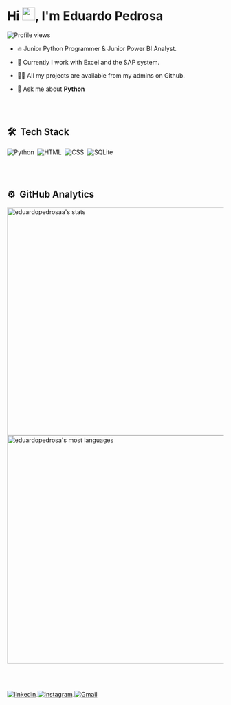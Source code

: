 <h1 align="left">Hi <img src= "https://img.icons8.com/emoji/48/000000/waving-hand-medium-dark-skin-tone.png" width="30px">, I'm Eduardo Pedrosa
  
</h1> <p align="left"> <img src="https://komarev.com/ghpvc/?username=eduardopedrosaa&color=yellow" alt="Profile views" /> </p> 

- 🔥 Junior Python Programmer & Junior Power BI Analyst. 

- 🔭 Currently I work with Excel and the SAP system.

- 👨‍💻 All my projects are available from my admins on Github. 

- 💬 Ask me about **Python** 

<br><br> 

## 🛠 &nbsp;Tech Stack 

![Python](https://img.shields.io/badge/-Python-05122A?style=flat&logo=python)&nbsp;
![HTML](https://img.shields.io/badge/-HTML-05122A?style=flat&logo=HTML5)&nbsp; 
![CSS](https://img.shields.io/badge/-CSS-05122A?style=flat&logo=CSS3&logoColor=1572B6)&nbsp; 
![SQLite](https://img.shields.io/badge/-SQLite-05122A?style=flat&logo=sqlite)&nbsp; 

<br><br> 


## ⚙️ &nbsp;GitHub Analytics 

<p align="left"> <img width="530em" src="https://github-readme-stats.vercel.app/api?username=eduardopedrosaa&show_icons=true&theme=vision-friendly-dark" alt="eduardopedrosaa's stats"/>
<img width="530em" src="https://github-readme-stats.vercel.app/api/top-langs/?username=eduardopedrosaa&layout=compact&theme=vision-friendly-dark" alt="eduardopedrosa's most languages"/> </p> 

<br><br> 

<a href="https://www.linkedin.com/in/eduardo-pedrosap/" target="_blank"> <img align="center" src="https://img.shields.io/badge/-Eduardo-05122A?style=flat&logo=linkedin" alt="linkedin"/> </a> 
<a href="https://www.instagram.com/eduardo_01511/" target="_blank"> <img align="center" src="https://img.shields.io/badge/-Eduardo-05122A?style=flat&logo=instagram" alt="instagram"/> </a> 
<a href="eduardoppsilva@outlook.com" target="_blank"> <img align="center" src="https://img.shields.io/badge/-Eduardo-05122A?style=flat&logo=gmail" alt="Gmail"/> </a>


